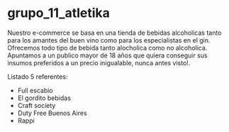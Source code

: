 # grupo_11_atletika

Nuestro e-commerce se basa en una tienda de bebidas alcoholicas tanto para los amantes del buen vino como para los especialistas en el gin. Ofrecemos todo tipo de bebida tanto alocholica como no alcoholica. Apuntamos a un publico mayor de 18 años que quiera conseguir sus insumos preferidos a un precio inigualable, nunca antes visto!.   

Listado 5 referentes:
- Full escabio
- El gordito bebidas
- Craft society
- Duty Free Buenos Aires
- Rappi

